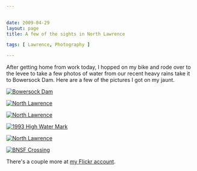 ```yaml
---
 

date: 2009-04-29
layout: page
title: A few of the sights in North Lawrence

tags: [ Lawrence, Photography ]

---
```


After getting home from work today, I hopped on my bike and rode over to
the levee to take a few photos of water from our recent heavy rains take
it to Bowersock Dam. Here are a few of the pictures I got on my jaunt.

[![Bowersock
Dam](http://farm4.static.flickr.com/3416/3487436322_9d527dbe14.jpg)](http://www.flickr.com/photos/rockchalk/3487436322/ "Bowersock Dam by ruralocity, on Flickr")

[![North
Lawrence](http://farm4.static.flickr.com/3394/3486621989_526bd12dc9.jpg)](http://www.flickr.com/photos/rockchalk/3486621989/ "North Lawrence by ruralocity, on Flickr")

[![North
Lawrence](http://farm4.static.flickr.com/3566/3486621105_09e843d8ce.jpg)](http://www.flickr.com/photos/rockchalk/3486621105/ "North Lawrence by ruralocity, on Flickr")

[![1993 High Water
Mark](http://farm4.static.flickr.com/3580/3486624467_6bb475ba85.jpg)](http://www.flickr.com/photos/rockchalk/3486624467/ "1993 High Water Mark by ruralocity, on Flickr")

[![North
Lawrence](http://farm4.static.flickr.com/3298/3487437734_392f7075b3.jpg)](http://www.flickr.com/photos/rockchalk/3487437734/ "North Lawrence by ruralocity, on Flickr")

[![BNSF
Crossing](http://farm4.static.flickr.com/3561/3487436722_eaedabfc08.jpg)](http://www.flickr.com/photos/rockchalk/3487436722/ "BNSF Crossing by ruralocity, on Flickr")

There's a couple more at [my Flickr
account](http://www.flickr.com/photos/rockchalk/sets/72157617490867368/).
